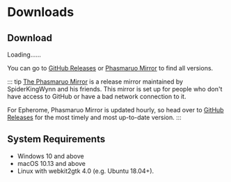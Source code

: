 # Downloads
<h2 id="Download">Download</h2>
<p id="OSVERSION">Loading......</p>
<p id="EPHVERSION"></p>
<div id="downloadButtonContainer"></div>

You can go to [GitHub Releases](https://github.com/ResetPower/Epherome/releases) or [Phasmaruo Mirror](https://mirror.phasmaruo.com/epherome) to find all versions.

::: tip
[The Phasmaruo Mirror](https://mirror.phasmaruo.com) is a release mirror maintained by SpiderKingWynn and his friends. This mirror is set up for people who don't have access to GitHub or have a bad network connection to it.

For Epherome, Phasmaruo Mirror is updated hourly, so head over to [GitHub Releases](https://github.com/ResetPower/Epherome/releases) for the most timely and most up-to-date version.
:::

## System Requirements

- Windows 10 and above
- macOS 10.13 and above
- Linux with webkit2gtk 4.0 (e.g. Ubuntu 18.04+).

<style>
    .downloadbutton {
        padding: 10px 20px;
        font-size: 18px;
        background-color: #4CAF50;
        color: white;
        border: none;
        border-radius: 5px;
        cursor: pointer;
    }
</style>

<script module>
    export default {
        mounted() {
        fetch('https://api.github.com/repos/ResetPower/Epherome/releases')
            .then(response => response.json())
            .then(data => {
                const htmlUrl = data[0].html_url;
                const version = htmlUrl.match(/tag\/(.*)$/)[1];
                this.checkOperatingSystem(version);
            });
        },
        methods: {
            checkOperatingSystem(version) {
                document.getElementById("downloadButtonContainer").innerHTML = null;
                var osName = "Unknown";
                var osVersion = "Unknown";
                var userAgent = navigator.userAgent.toLowerCase();
                if (userAgent.indexOf("win") >= 0) {
                    osName = "Windows";
                    osVersion = "Windows 10 and above (Windows 7 users must compile from <a href='https://github.com/ResetPower/Epherome' target='_blank'>source</a> according to the <a href='https://tauri.app/v1/guides/building/windows#supporting-windows-7' target='_blank'>Tauri documentation</a>)";
                    this.addDownloadButton("https://github.com/ResetPower/Epherome/releases/download/"+version+"/Epherome_"+version+"_x86-setup.exe", "Download x86 Installer(.exe)");
                    this.addDownloadButton("https://github.com/ResetPower/Epherome/releases/download/"+version+"/Epherome_"+version+"_x64-setup.exe", "Download x64 Installer(.exe)");
                    this.addDownloadButton("https://github.com/ResetPower/Epherome/releases/download/"+version+"/Epherome_"+version+"_arm64-setup.exe", "Download arm64 Installer(.exe)");
                } else if (userAgent.indexOf("mac") >= 0) {
                    osName = "macOS";
                    osVersion = "macOS High Sierra (10.13) and above";
                    this.addDownloadButton("https://github.com/ResetPower/Epherome/releases/download/"+version+"/Epherome_"+version+"_universal.dmg", "Download Universal Installer Image(.dmg)");
                    this.addDownloadButton("https://github.com/ResetPower/Epherome/releases/download/"+version+"/Epherome_universal.app.tar.gz", "Download Universal Software(.app)")
                } else if (userAgent.indexOf("linux") >= 0) {
                    osName = "Linux";
                    osVersion = "Linux with webkit2gtk 4.0 (e.g. Ubuntu 18.04+), Linux Arm64 is not supported yet.";
                    this.addDownloadButton("https://github.com/ResetPower/Epherome/releases/download/"+version+"/Epherome_"+version+"_amd64.deb", "Download amd64 Software Package(.deb)");
                    this.addDownloadButton("https://github.com/ResetPower/Epherome/releases/download/"+version+"/Epherome_"+version+"_amd64.AppImage", "Download amd64 Common Software Package(.AppImage)");
                }
                document.getElementById("Download").innerHTML = "Epherome " + osName + " Version";
                document.getElementById("OSVERSION").innerHTML = "System Requirements: " + osVersion;
                document.getElementById("EPHVERSION").innerHTML = "Latest Version: " + version;
                if (osName == "Unknown") {
                    document.getElementById("Download").innerHTML = "Epherome";
                    document.getElementById("OSVERSION").innerHTML = "Epherome does not support the device you are using."
                    document.getElementById("EPHVERSION").innerHTML = null
                }
                if ((userAgent.indexOf("iphone") >= 0) || (userAgent.indexOf("android") >= 0)) {
                    document.getElementById("Download").innerHTML = "Epherome";
                    document.getElementById("OSVERSION").innerHTML = "Sorry, Epherome is not supported for mobile/tablet use.";
                    document.getElementById("EPHVERSION").innerHTML = "Visit the Github Release below or use your computer to access to download Epherome.";
                    document.getElementById("downloadButtonContainer").innerHTML = null
                }
            },
            addDownloadButton(downloadUrl, buttonText) {
                var container = document.getElementById("downloadButtonContainer");
                var buttonContainer = document.createElement("div");
                buttonContainer.className = "button-container";
                var button = document.createElement("a");
                button.innerHTML = buttonText;
                button.setAttribute("href",downloadUrl)
                buttonContainer.appendChild(button);
                container.appendChild(buttonContainer);
            }
        }
    }
</script>